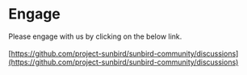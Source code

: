 # Engage

Please engage with us by clicking on the below link.\
\
[https://github.com/project-sunbird/sunbird-community/discussions](https://github.com/project-sunbird/sunbird-community/discussions)

